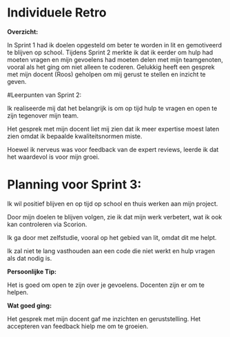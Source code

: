 # Individuele Retro
**Overzicht:**

In Sprint 1 had ik doelen opgesteld om beter te worden in lit en gemotiveerd te blijven op school. Tijdens Sprint 2 merkte ik dat ik eerder om hulp had moeten vragen en mijn gevoelens had moeten delen met mijn teamgenoten, vooral als het ging om niet alleen te coderen. Gelukkig heeft een gesprek met mijn docent (Roos) geholpen om mij gerust te stellen en inzicht te geven.

#Leerpunten van Sprint 2:

Ik realiseerde mij dat het belangrijk is om op tijd hulp te vragen en open te zijn tegenover mijn team.

Het gesprek met mijn docent liet mij zien dat ik meer expertise moest laten zien omdat ik bepaalde kwaliteitsnormen miste.

Hoewel ik nerveus was voor feedback van de expert reviews, leerde ik dat het waardevol is voor mijn groei.


# Planning voor Sprint 3:

Ik wil positief blijven en op tijd op school en thuis werken aan mijn project.

Door mijn doelen te blijven volgen, zie ik dat mijn werk verbetert, wat ik ook kan controleren via Scorion.

Ik ga door met zelfstudie, vooral op het gebied van lit, omdat dit me helpt.

Ik zal niet te lang vasthouden aan een code die niet werkt en hulp vragen als dat nodig is.

**Persoonlijke Tip:**

Het is goed om open te zijn over je gevoelens. Docenten zijn er om te helpen.

**Wat goed ging:**

Het gesprek met mijn docent gaf me inzichten en geruststelling.
Het accepteren van feedback hielp me om te groeien.
